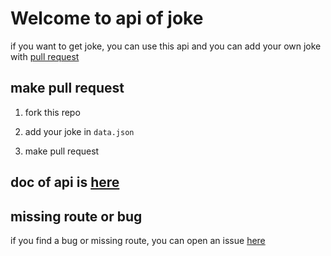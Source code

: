 # Welcome to api of joke

if you want to get joke, you can use this api and you can add your own joke with [pull request](https://github.com/tot0p/joke/pulls)


## make pull request

1. fork this repo

2. add your joke in `data.json`

3. make pull request

## doc of api is [here](doc)


## missing route or bug

if you find a bug or missing route, you can open an issue [here](https://github.com/tot0p/joke/issues)

